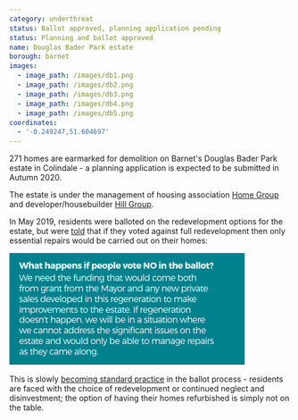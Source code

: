 ```yaml
---
category: underthreat
status: Ballot approved, planning application pending
status: Planning and ballot approved 
name: Douglas Bader Park estate
borough: barnet
images:
  - image_path: /images/db1.png
  - image_path: /images/db2.png
  - image_path: /images/db3.png
  - image_path: /images/db4.png
  - image_path: /images/db5.png
coordinates:
  - '-0.249247,51.604697'
---
```

271 homes are earmarked for demolition on Barnet's Douglas Bader Park estate in Colindale - a planning application is expected to be submitted in Autumn 2020.

The estate is under the management of housing association [Home Group](http://homegroup.org.uk) and developer/housebuilder [Hill Group](http://hill.co.uk).

In May 2019, residents were balloted on the redevelopment options for the estate, but were [told](/images/DouglasBaderParkBallot.pdf) that if they voted against full redevelopment then only essential repairs would be carried out on their homes:

![](/images/dbno.png)

This is slowly [becoming standard practice](/approved/ballotexemptions/) in the ballot process - residents are faced with the choice of redevelopment or continued neglect and disinvestment; the option of having their homes refurbished is simply not on the table.




